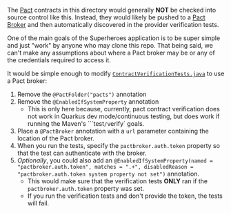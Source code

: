 The [Pact](https://pact.io) contracts in this directory would generally **NOT** be checked into source control like this. Instead, they would likely be pushed to a [Pact Broker](https://docs.pact.io/pact_broker) and then automatically discovered in the provider verification tests.

One of the main goals of the Superheroes application is to be super simple and just "work" by anyone who may clone this repo. That being said, we can't make any assumptions about where a Pact broker may be or any of the credentials required to access it.

It would be simple enough to modify [`ContractVerificationTests.java`](../../java/io/quarkus/sample/superheroes/narration/ContractVerificationTests.java) to use a Pact broker:
1. Remove the `@PactFolder("pacts")` annotation
2. Remove the `@EnabledIfSystemProperty` annotation
    - This is only here because, currently, pact contract verification does not work in Quarkus dev mode/continuous testing, but does work if running the Maven's ```test`/`verify` goals.
3. Place a `@PactBroker` annotation with a `url` parameter containing the location of the Pact broker.
4. When you run the tests, specify the `pactbroker.auth.token` property so that the test can authenticate with the broker.
5. _Optionally_, you could also add an `@EnabledIfSystemProperty(named = "pactbroker.auth.token", matches = ".+", disabledReason = "pactbroker.auth.token system property not set")` annotation.
    - This would make sure that the verification tests **ONLY** ran if the `pactbroker.auth.token` property was set.
    - If you run the verification tests and don't provide the token, the tests will fail.
